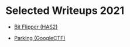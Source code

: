 # Selected Writeups 2021

- [Bit Flipper (HAS2)](https://github.com/itsecgary/CTFs/tree/master/Selected%20Writeups/Bit-Flipper)

- [Parking (GoogleCTF)](https://github.com/itsecgary/CTFs/tree/master/Selected%20Writeups/Parking)
